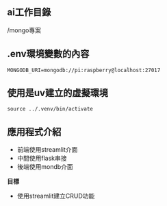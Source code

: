 ## ai工作目錄

/mongo專案

## .env環境變數的內容

```
MONGODB_URI=mongodb://pi:raspberry@localhost:27017
```

## 使用是uv建立的虛擬環境

```
source ../.venv/bin/activate
```

## 應用程式介紹

- 前端使用streamlit介面
- 中間使用flask串接
- 後端使用mondb介面

**目標**

- 使用streamlit建立CRUD功能